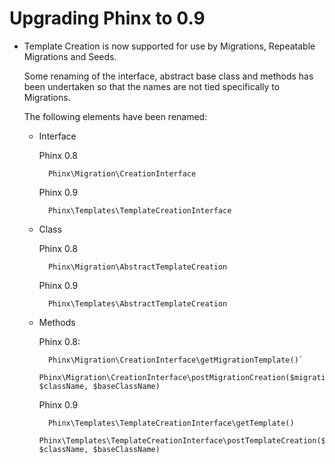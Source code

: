 # Upgrading Phinx to 0.9

* Template Creation is now supported for use by Migrations, Repeatable Migrations and Seeds.

  Some renaming of the interface, abstract base class and methods has
  been undertaken so that the names are not tied specifically to
  Migrations.

  The following elements have been renamed:

  * Interface

    Phinx 0.8

          Phinx\Migration\CreationInterface

    Phinx 0.9

          Phinx\Templates\TemplateCreationInterface

  * Class

    Phinx 0.8

          Phinx\Migration\AbstractTemplateCreation

    Phinx 0.9

          Phinx\Templates\AbstractTemplateCreation

  * Methods

    Phinx 0.8:

          Phinx\Migration\CreationInterface\getMigrationTemplate()`
          Phinx\Migration\CreationInterface\postMigrationCreation($migrationFilename, $className, $baseClassName)

    Phinx 0.9

          Phinx\Templates\TemplateCreationInterface\getTemplate()
          Phinx\Templates\TemplateCreationInterface\postTemplateCreation($filename, $className, $baseClassName)
